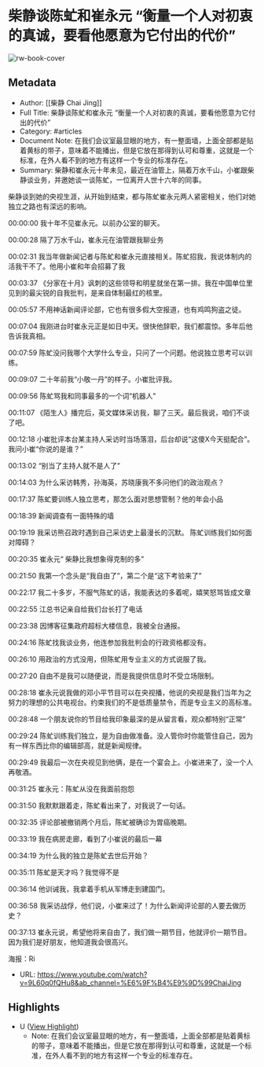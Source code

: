 # 柴静谈陈虻和崔永元 “衡量一个人对初衷的真诚，要看他愿意为它付出的代价”

![rw-book-cover](https://i.ytimg.com/vi/9L60q0fQHu8/maxresdefault.jpg)

## Metadata
- Author: [[柴静 Chai Jing]]
- Full Title: 柴静谈陈虻和崔永元 “衡量一个人对初衷的真诚，要看他愿意为它付出的代价”
- Category: #articles
- Document Note: 在我们会议室最显眼的地方，有一整面墙，上面全部都是贴着黄标的带子，意味着不能播出，但是它放在那得到认可和尊重，这就是一个标准，在外人看不到的地方有这样一个专业的标准存在。
- Summary: 柴静和崔永元十年未见，最近在油管上，隔着万水千山，小崔跟柴静谈业务，并邀她谈一谈陈虻，一位离开人世十六年的同事。

柴静谈到她的央视生涯，从开始到结束，都与陈虻崔永元两人紧密相关，他们对她独立之路也有深远的影响。

00:00:00 我十年不见崔永元。以前办公室的聊天。

00:00:28  隔了万水千山，崔永元在油管跟我聊业务

00:02:31 我当年做新闻记者与陈虻和崔永元直接相关。陈虻招我，我说体制内的活我干不了。他用小崔和年会招募了我

00:03:37 《分家在十月》讽刺的这些领导和明星就坐在第一排。我在中国单位里见到的最尖锐的自我批判，是来自体制最红的核里。

00:05:57 不用神话新闻评论部，它也有很多假大空报道，也有鸡鸣狗盗之徒。

00:07:04 我刚进台时崔永元正是如日中天。很快他辞职，我们都震惊。多年后他告诉我真相。

00:07:59 陈虻没问我哪个大学什么专业，只问了一个问题。他说独立思考可以训练。

00:09:07 二十年前我“小敬一丹”的样子。小崔批评我。

00:09:56 陈虻骂我和同事最多的一个词“机器人”

00:11:07 《陌生人》播完后，英文媒体采访我，聊了三天。最后我说，咱们不谈了吧。

00:12:18 小崔批评本台某主持人采访时当场落泪，后台却说“这傻X今天挺配合”。我问小崔“你说的是谁？”

00:13:02 “别当了主持人就不是人了”

00:14:03 为什么采访韩秀，孙海英，苏晓康我不多问他们的政治观点？

00:17:37 陈虻要训练人独立思考，那怎么面对思想管制？他的年会小品

00:18:39  新闻调查有一面特殊的墙

00:19:19 我采访熊召政时遇到自己采访史上最漫长的沉默。
陈虻训练我们如何面对障碍？

00:20:35 崔永元“ 柴静比我想象得克制的多”

00:21:50 我第一个念头是“我自由了”，第二个是“这下考验来了”

00:22:17 我二十多岁，不服气陈虻的话，我能表达的多着呢，嬉笑怒骂皆成文章

00:22:55 江总书记亲自给我们台长打了电话

00:23:38  因博客征集政府超标大楼信息，我被全台通报。

00:24:16 陈虻找我谈业务，他连参加我批判会的行政资格都没有。

00:26:10 用政治的方式没用，但陈虻用专业主义的方式说服了我。

00:27:20 自由不是我可以随便说，而是我提供信息时不受立场限制。

00:28:18 崔永元说我做的邓小平节目可以在央视播，他说的央视是我们当年为之努力的理想的公共电视台。约束我们的不是低质量禁令，而是专业主义的高标准。

00:28:48 一个朋友说你的节目给我印象最深的是从留言看，观众都特别“正常”

00:29:24 陈虻训练我们独立，是为自由做准备。没人管你时你能管住自己，因为有一样东西比你的编辑部高，就是新闻规律。


00:29:49 我最后一次在央视见到他俩，是在一个宴会上。小崔进来了，没一个人再敬酒。

00:31:25 崔永元：陈虻从没在我面前抱怨

00:31:50 我默默跟着走，陈虻看出来了，对我说了一句话。

00:32:35 评论部被撤销两个月后，陈虻被确诊为胃癌晚期。

00:33:19 我在病房走廊，看到了小崔说的最后一幕

00:34:19  为什么我的独立是陈虻去世后开始？

00:35:11 陈虻是天才吗？我觉得不是

00:36:14 他训诫我，我拿着手机从军博走到建国门。

00:36:58 我采访战俘，他们说，小崔来过了！为什么新闻评论部的人要去做历史？

00:37:13 崔永元说，希望他将来自由了，我们做一期节目，他就评价一期节目。因为我们是好朋友，他知道我会很高兴。

海报：Ri
- URL: https://www.youtube.com/watch?v=9L60q0fQHu8&ab_channel=%E6%9F%B4%E9%9D%99ChaiJing

## Highlights
- U ([View Highlight](https://read.readwise.io/read/01jggh4p1nx04kvw22ydy71jx6))
    - Note: 在我们会议室最显眼的地方，有一整面墙，上面全部都是贴着黄标的带子，意味着不能播出，但是它放在那得到认可和尊重，这就是一个标准，在外人看不到的地方有这样一个专业的标准存在。


